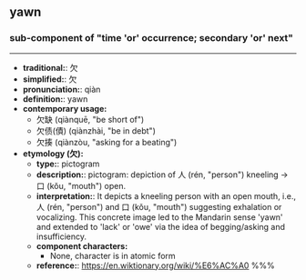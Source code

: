 ## yawn
### sub-component of "time 'or' occurrence; secondary 'or' next"
---
- **traditional:**: 欠
- **simplified:**: 欠
- **pronunciation:**: qiàn
- **definition:**: yawn
- **contemporary usage:**
  - 欠缺 (qiànquē, "be short of")
  - 欠债(債) (qiànzhài, "be in debt")
  - 欠揍 (qiànzòu, "asking for a beating")
- **etymology (欠):**
  - **type:**: pictogram
  - **description:**: pictogram: depiction of 人 (rén, "person") kneeling → 口 (kǒu, "mouth") open.
  - **interpretation:**: It depicts a kneeling person with an open mouth, i.e., 人 (rén, "person") and 口 (kǒu, "mouth") suggesting exhalation or vocalizing. This concrete image led to the Mandarin sense 'yawn' and extended to 'lack' or 'owe' via the idea of begging/asking and insufficiency.
  - **component characters:**
    - None, character is in atomic form
  - **reference:**: https://en.wiktionary.org/wiki/%E6%AC%A0
%%%
